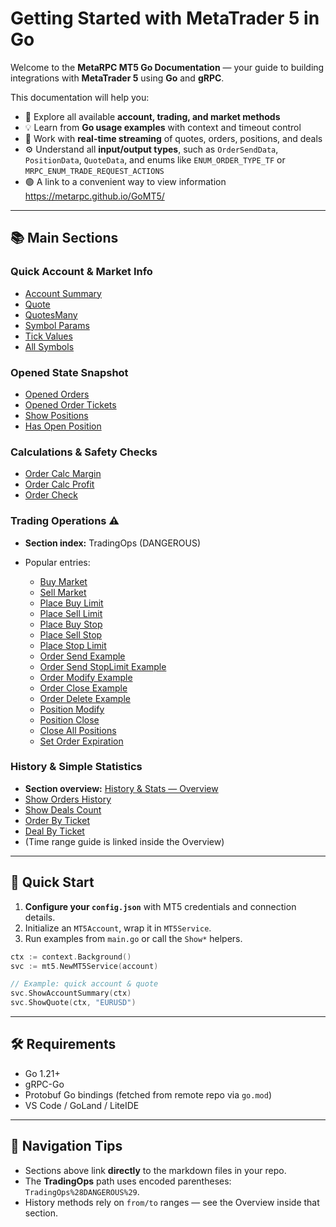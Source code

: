 # Getting Started with MetaTrader 5 in Go

Welcome to the **MetaRPC MT5 Go Documentation** — your guide to building integrations with **MetaTrader 5** using **Go** and **gRPC**.

This documentation will help you:

* 📘 Explore all available **account, trading, and market methods**
* 💡 Learn from **Go usage examples** with context and timeout control
* 🔁 Work with **real-time streaming** of quotes, orders, positions, and deals
* ⚙️ Understand all **input/output types**, such as `OrderSendData`, `PositionData`, `QuoteData`, and enums like `ENUM_ORDER_TYPE_TF` or `MRPC_ENUM_TRADE_REQUEST_ACTIONS`
* 🟢 A link to a convenient way to view information https://metarpc.github.io/GoMT5/

---

## 📚 Main Sections

### Quick Account & Market Info

* [Account Summary](QuickAccount_MarketInfo/AccountSummary.md)
* [Quote](QuickAccount_MarketInfo/Quote.md)
* [QuotesMany](QuickAccount_MarketInfo/QuotesMany.md)
* [Symbol Params](QuickAccount_MarketInfo/SymbolParams.md)
* [Tick Values](QuickAccount_MarketInfo/TickValues.md)
* [All Symbols](QuickAccount_MarketInfo/AllSymbols.md)

### Opened State Snapshot

* [Opened Orders](Opened_State_Snapshot/OpenedOrders.md)
* [Opened Order Tickets](Opened_State_Snapshot/OpenedOrderTickets.md)
* [Show Positions](Opened_State_Snapshot/ShowPositions.md)
* [Has Open Position](Opened_State_Snapshot/HasOpenPosition.md)

### Calculations & Safety Checks

* [Order Calc Margin](Calculations_And_PreliminaryVerification/OrderCalcMargin.md)
* [Order Calc Profit](Calculations_And_PreliminaryVerification/OrderCalcProfit.md)
* [Order Check](Calculations_And_PreliminaryVerification/ShowOrderCheck.md)

### Trading Operations ⚠️

* **Section index:** TradingOps (DANGEROUS)
* Popular entries:

  * [Buy Market](TradingOps%28DANGEROUS%29/BuyMarket.md)
  * [Sell Market](TradingOps%28DANGEROUS%29/SellMarket.md)
  * [Place Buy Limit](TradingOps%28DANGEROUS%29/PlaceBuyLimit.md)
  * [Place Sell Limit](TradingOps%28DANGEROUS%29/PlaceSellLimit.md)
  * [Place Buy Stop](TradingOps%28DANGEROUS%29/PlaceBuyStop.md)
  * [Place Sell Stop](TradingOps%28DANGEROUS%29/PlaceSellStop.md)
  * [Place Stop Limit](TradingOps%28DANGEROUS%29/PlaceStopLimit.md)
  * [Order Send Example](TradingOps%28DANGEROUS%29/ShowOrderSendExample.md)
  * [Order Send StopLimit Example](TradingOps%28DANGEROUS%29/ShowOrderSendStopLimitExample.md)
  * [Order Modify Example](TradingOps%28DANGEROUS%29/OrderModifyExample.md)
  * [Order Close Example](TradingOps%28DANGEROUS%29/OrderCloseExample.md)
  * [Order Delete Example](TradingOps%28DANGEROUS%29/OrderDeleteExample.md)
  * [Position Modify](TradingOps%28DANGEROUS%29/PositionModify.md)
  * [Position Close](TradingOps%28DANGEROUS%29/PositionClose.md)
  * [Close All Positions](TradingOps%28DANGEROUS%29/CloseAllPositions.md)
  * [Set Order Expiration](TradingOps%28DANGEROUS%29/SetOrderExpiration.md)

### History & Simple Statistics

* **Section overview:** [History & Stats — Overview](History_And_SimpleStatistics/HistoryAndStats_Overview.md)
* [Show Orders History](History_And_SimpleStatistics/ShowOrdersHistory.md)
* [Show Deals Count](History_And_SimpleStatistics/ShowDealsCount.md)
* [Order By Ticket](History_And_SimpleStatistics/OrderByTicket.md)
* [Deal By Ticket](History_And_SimpleStatistics/DealByTicket.md)
* (Time range guide is linked inside the Overview)

---

## 🚀 Quick Start

1. **Configure your `config.json`** with MT5 credentials and connection details.
2. Initialize an `MT5Account`, wrap it in `MT5Service`.
3. Run examples from `main.go` or call the `Show*` helpers.

```go
ctx := context.Background()
svc := mt5.NewMT5Service(account)

// Example: quick account & quote
svc.ShowAccountSummary(ctx)
svc.ShowQuote(ctx, "EURUSD")
```

---

## 🛠 Requirements

* Go 1.21+
* gRPC-Go
* Protobuf Go bindings (fetched from remote repo via `go.mod`)
* VS Code / GoLand / LiteIDE

---

## 🧭 Navigation Tips

* Sections above link **directly** to the markdown files in your repo.
* The **TradingOps** path uses encoded parentheses: `TradingOps%28DANGEROUS%29`.
* History methods rely on `from/to` ranges — see the Overview inside that section.
